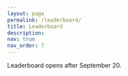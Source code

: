 ```yaml
---
layout: page
permalink: /leaderboard/
title: Leaderboard
description:  
nav: true
nav_order: 7
---
```



Leaderboard opens after September 20.
<!--
The blind test leaderboard has been closed since the challenge has completed. The final results can be found at https://urgent-challenge.com/competitions/5#final_results.

<del>The blind test leaderboard is now live at [https://urgent-challenge.com](https://urgent-challenge.com/).</del>

-->


<!-- 5. Then you can download the test set from the `Participate → Get Data` tab and start to make submissions in the `Participate → Submit / View Results` tab.
> It usually takes ~1 hour to finish the evaluation for each submission. You can click the `Refresh status` to check the evaluation status in the `Participate → Submit / View Results` tab.-->

<!-- <br>

### How to read the leaderboard?

  * Each row represents the best submission from one user (team).
  * For all evaluation phases, there are four categories of metrics for each submission: non-intrusive SE metrics, intrusive SE metrics, downstream-task-independent metrics, and downstream-task-dependent metrics. Each category includes several metrics.
      * For each metric cell, the first number represents the metric value, and the second number in parentheses represents the rank of this metric among all submissions.
      * For the final blind test phase, an additional category (`Subjective SE metrics`) will be added to evaluate the MOS score. See [`Data`](/urgent2025/data) for more information.
  * The last column (overall ranking score) represents the final score used for ranking all submissions. It is calculated following the rules defined in the [`Rules`](/urgent2025/rules) tab.

<br> -->

<!-- ### Note

There are two official entries in the leaderboard:
  * The entry submitted by the user `urgent` represents the official baseline.
  * The entry submitted by the user `noisy` represents the result of the original noisy input speech (without enhancement). -->